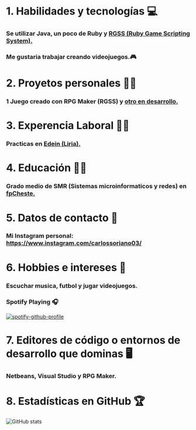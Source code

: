 # 1. Habilidades y tecnologías :computer:
### Se utilizar Java, un poco de Ruby y [RGSS (Ruby Game Scripting System).](https://whackahack.com/wiki/RGSS)

### Me gustaria trabajar creando videojuegos.🎮
# 2. Proyetos personales 🦸‍♂️
### 1 Juego creado con RPG Maker (RGSS) y [otro en desarrollo.](https://pokemontemporaldelta.blogspot.com/2022/12/pokemontemporaldelta.html)
# 3. Experencia Laboral 👷‍♂️
### Practicas en [Edein (Liria).](https://edein.com/)
# 4. Educación 👨‍🎓
### Grado medio de SMR (Sistemas microinformaticos y redes) en [fpCheste.](https://www.google.com/maps/place/CIPFP+de+Cheste/@39.4793746,-0.6482411,17z/data=!3m1!4b1!4m6!3m5!1s0xd60f9d5c0038da9:0xf2e7ca9b83723c99!8m2!3d39.4793746!4d-0.6460524!16s%2Fg%2F11g8g42z28)
# 5. Datos de contacto :iphone:
### Mi Instagram personal: https://www.instagram.com/carlossoriano03/
# 6. Hobbies e intereses :money_with_wings:
### Escuchar musica, futbol y jugar videojuegos.

### Spotify Playing 🎧

[![spotify-github-profile](https://spotify-github-profile.vercel.app/api/view?uid=ntl5qc18a2r2q6kynlf5i5yni&cover_image=true&theme=default&show_offline=false&background_color=000000&interchange=true&bar_color=0ed408&bar_color_cover=false)](https://spotify-github-profile.vercel.app/api/view?uid=ntl5qc18a2r2q6kynlf5i5yni&redirect=true)

# 7. Editores de código o entornos de desarrollo que dominas 🖥
### Netbeans, Visual Studio y RPG Maker.
# 8. Estadísticas en GitHub 🏆
![GitHub stats](https://github-readme-stats.vercel.app/api?username=Carlos7678&show_icons=true&hide_border=true)




